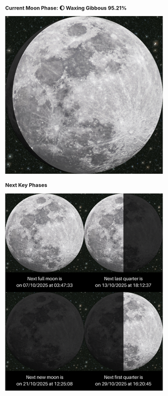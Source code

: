 ### Current Moon Phase: 🌔 Waxing Gibbous 95.21%
![Moon Phase](moonphase.png)
### Next Key Phases
![Gallery](gallery.png)